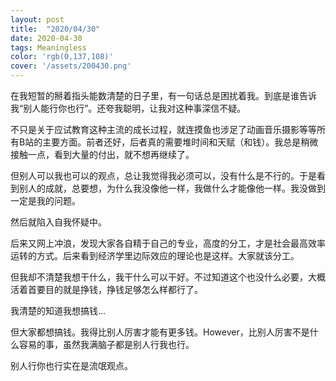 ```yaml
---
layout: post
title:  "2020/04/30"
date: 2020-04-30
tags: Meaningless
color: 'rgb(0,137,108)'
cover: '/assets/200430.png'
---
```


在我短暂的掰着指头能数清楚的日子里，有一句话总是困扰着我。到底是谁告诉我“别人能行你也行”。还夸我聪明，让我对这种事深信不疑。

不只是关于应试教育这种主流的成长过程，就连摸鱼也涉足了动画音乐摄影等等所有B站的主要方面。前者还好，后者真的需要堆时间和天赋（和钱）。我总是稍微接触一点，看到大量的付出，就不想再继续了。

但别人可以我也可以的观点，总让我觉得我必须可以，没有什么是不行的。于是看到别人的成就，总要想，为什么我没像他一样，我做什么才能像他一样。我没做到一定是我的问题。

然后就陷入自我怀疑中。

后来又网上冲浪，发现大家各自精于自己的专业，高度的分工，才是社会最高效率运转的方式。后来看到经济学里边际效应的理论也是这样。大家就该分工。

但我却不清楚我想干什么，我干什么可以干好。不过知道这个也没什么必要，大概活着首要目的就是挣钱，挣钱足够怎么样都行了。

我清楚的知道我想搞钱...

但大家都想搞钱。我得比别人厉害才能有更多钱。However，比别人厉害不是什么容易的事，虽然我满脑子都是别人行我也行。

别人行你也行实在是流氓观点。